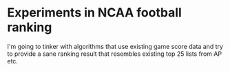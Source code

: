 Experiments in NCAA football ranking
=====================

I'm going to tinker with algorithms that use existing game score data and try to provide a sane ranking result that resembles existing top 25 lists from AP etc.

